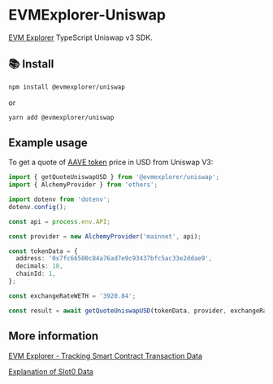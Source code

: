 # EVMExplorer-Uniswap

[EVM Explorer](evmexplorer.com) TypeScript Uniswap v3 SDK.

## 📚 Install

```bash
npm install @evmexplorer/uniswap
```

or

```bash
yarn add @evmexplorer/uniswap
```

## Example usage

To get a quote of [AAVE token](https://evmexplorer.com/contracts/mainnet/0x7Fc66500c84A76Ad7e9c93437bFc5Ac33E2DDaE9) price in USD from Uniswap V3:

```ts
import { getQuoteUniswapUSD } from '@evmexplorer/uniswap';
import { AlchemyProvider } from 'ethers';

import dotenv from 'dotenv';
dotenv.config();

const api = process.env.API;

const provider = new AlchemyProvider('mainnet', api);

const tokenData = {
  address: '0x7fc66500c84a76ad7e9c93437bfc5ac33e2ddae9',
  decimals: 18,
  chainId: 1,
};

const exchangeRateWETH = '3920.84';

const result = await getQuoteUniswapUSD(tokenData, provider, exchangeRateWETH);
```

## More information

[EVM Explorer - Tracking Smart Contract Transaction Data](https://dspyt.com/evmexplorer)

[Explanation of Slot0 Data](https://stackoverflow.com/a/79280489/13943679)
